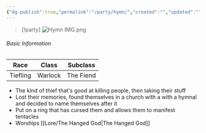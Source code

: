 ```yaml
---
{"dg-publish":true,"permalink":"/party/hymn/","created":"","updated":""}
---
```



> [!party]
> ![Hymn IMG.png](/img/user/z_Assets/Hymn%20IMG.png)
>

###### Basic Information

| **Race** | **Class** | **Subclass** |
| -------- | --------- | ------------ |
| Tiefling | Warlock   | The Fiend    |

- The kind of thief that's good at killing people, then taking their stuff 
- Lost their memories, found themselves in a church with a with a hymnal and decided to name themselves after it 
- Put on a ring that has cursed them and allows them to manifest tentacles
- Worships [[Lore/The Hanged God\|The Hanged God]] 

